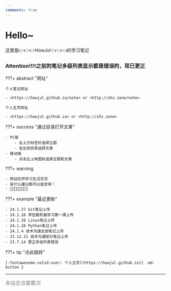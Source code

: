 ```yaml
---
comments: true
---
```


# Hello~

这里是👉👉👉HowJul👈👈👈的学习笔记

### Attention!!!!之前的笔记多级列表显示都是错误的，现已更正

???+ abstract "网址"
    
    个人笔记网址

    - <https://howjul.github.io/note> or <http://zhz.zone/note>

    个人主页网址

    - <https://howjul.github.io> or <http://zhz.zone>

???+ success "通过目录打开文章"

    - PC端 
        - 在上方标签栏选择主题 
        - 在左侧目录选择文章
    - 移动端 
        - 点击左上角图标选择主题和文章

???+ warning 

    - 网站仅供学习生活交流
    - 有什么建议都可以留言呀！
    - 🚀🚀🚀🚀🚀🚀🚀🚀

???+ example "最近更新"

    - 24.1.27 Git笔记上传
    - 24.1.26 李宏毅机器学习第一课上传
    - 24.1.26 Linux笔记上传
    - 24.1.26 Python笔记上传
    - 24.1.4 技术沟通全部笔记上传
    - 23.12.21 技术沟通部分笔记上传
    - 23.7.14 更正多级列表错误

???+ tip "点此跳转"

    [:fontawesome-solid-user: 个人主页](https://howjul.github.io){ .md-button }

<hr>
<span id="busuanzi_container_site_uv"><font size="3" color="grey">本站总访客数<span id="busuanzi_value_site_uv"></span>次</font></span>
<br/>